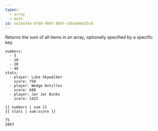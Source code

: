 ```yaml
---
types:
  - array
  - math
id: ee2da74a-0788-400f-804f-c85ad9b635c0
---
```

Returns the sum of all items in an array, optionally specified by a specific key.

```.language-yaml
numbers:
  - 5
  - 10
  - 20
  - 40
stats:
  - player: Luke Skywalker
    score: 750
  - player: Wedge Antilles
    score: 688
  - player: Jar Jar Binks
    score: 1425
```

```
{{ numbers | sum }}
{{ stats | sum:score }}
```

```.language-output
75
2863
```
